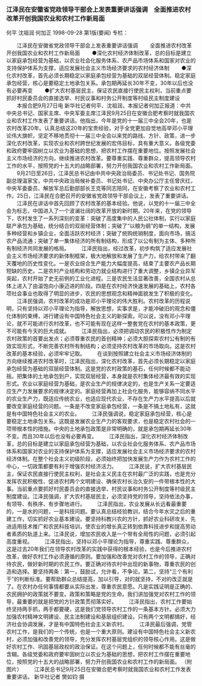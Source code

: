 ### 江泽民在安徽省党政领导干部会上发表重要讲话强调　全面推进农村改革开创我国农业和农村工作新局面
何平  沈祖润  何加正
1998-09-28
第1版(要闻)
专栏：

　　江泽民在安徽省党政领导干部会上发表重要讲话强调
　　全面推进农村改革开创我国农业和农村工作新局面
　　●深化农村经济体制改革，总的目标是建立以家庭承包经营为基础，以农业社会化服务体系、农产品市场体系和国家对农业的支持保护体系为支撑，适应发展社会主义市场经济要求的农村经济体制
　　●深化农村改革，首先必须长期稳定以家庭承包经营为基础的双层经营体制。稳定家庭承包经营，核心是要稳定土地承包关系。承包期再延长30年不变，30年以后也没有必要再变
　　●扩大农村基层民主，保证农民直接行使民主权利，当前重点要抓好村民委员会的直接选举、村民议事和村务公开制度等村级民主制度建设
　　本报合肥9月27日电 新华社记者何平、沈祖润，本报记者何加正报道：中共中央总书记、国家主席、中央军委主席江泽民9月25日在安徽合肥考察时就我国农业和农村工作发表了重要讲话。他指出，今年是党的十一届三中全会20年，也是农村改革20年。认真总结这20年的宝贵经验，对于全党更加自觉地高举邓小平理论伟大旗帜，坚定不移地贯彻十一届三中全会以来党的路线、方针、政策，进一步深化农村改革，实现农业和农村跨世纪发展的宏伟目标，具有重大意义。各级党委和政府要牢固树立以农业为基础的思想，把农村工作摆在重要地位。按照发展社会主义市场经济的方向，继续推进农村改革。要尊重实践、尊重群众，提高领导农村工作的水平，按照党的十五大的战略部署，努力开创我国农业和农村工作新局面。
　　9月21日至26日，江泽民总书记由中共中央政治局委员、书记处书记、国务院副总理温家宝，中共中央政治局候补委员、书记处书记、中央办公厅主任曾庆红，中央军委委员、解放军总后勤部部长王克等同志陪同，在安徽考察了农业和农村工作。25日，江泽民在合肥召开的安徽省党政领导干部会议上，发表了重要讲话。
　　江泽民在讲话中首先回顾了农村改革的基本经验。他说，以党的十一届三中全会为标志，中国进入了一个波澜壮阔的改革开放的新时期。20年来，在党的领导下，农村发生了一系列深刻的变革：突破了高度集中的人民公社体制，实行以家庭联产承包为基础，统分结合的双层经营体制；突破了“以粮为纲”的单一结构，发展多种经营和乡镇企业，全面活跃农村经济；突破了统购统销制度，面向市场，搞活农产品流通；突破了单一集体经济的所有制结构，形成了以公有制为主体、多种所有制经济共同发展的格局。
　　江泽民指出，经过改革，初步构筑了适应发展社会主义市场经济要求的新体制框架，极大地解放和发展了生产力，给农村带来了翻天覆地的历史性变化。一是农业综合生产能力大幅度提高，结束了主要农产品长期短缺的历史。二是农村产业结构和劳动力就业结构进行了重大调整，乡镇企业异军突起，农村开始了史无前例的工业化进程。三是农民生活显著改善，全国农村从总体上进入了由温饱向小康迈进的阶段。四是在农村经济快速发展的基础上，农村各项社会事业也取得了明显的进步，农民的思想观念和精神面貌发生了积极的变化。
　　江泽民强调，农村改革的成功是邓小平理论的伟大胜利。农村改革的历程说明，只有坚持以邓小平理论为指导，解放思想，实事求是，才能冲破旧的观念和僵化体制的束缚，进行建设有中国特色社会主义的新探索。可以说，没有邓小平理论，就不可能进行农村改革，也不可能有现在这样一整套党在农村的基本政策，更不可能有今天的巨大成就。
　　江泽民指出，必须把调动农民的积极性作为制定农村政策的首要出发点；必须尊重农民的首创精神；必须大胆探索农村公有制的有效实现形式，不断完善农村所有制结构；必须坚持农村改革的市场取向。这是农村改革的基本经验，必须牢牢记取。
　　在谈到按照建立社会主义市场经济体制的方向继续推进农村改革时，江泽民指出，深化农村改革，首先必须长期稳定以家庭承包经营为基础的双层经营体制。这是党的农村政策的基石，任何时候都不能动摇。把集体的土地承包到户，实现双层经营，本身就是农村集体经济最有效的实现形式。农业以家庭经营为基础，是农业生产的规律决定的，也是生产关系一定要适应生产力发展要求的规律决定的。家庭经营再加上社会化服务，能够容纳不同水平的农业生产力，既适应传统农业，也适应现代农业，不存在生产力水平提高以后就要改变家庭经营的问题。一条是不改变家庭承包经营，一条是不搞土地私有，这就是有中国特色社会主义的农业。
　　江泽民强调说，稳定家庭承包经营，核心是要稳定土地承包关系。这既是发展农业生产力的客观要求，也是稳定农村社会的一项带根本性的措施。中央的土地承包政策是非常明确的，就是承包期再延长30年不变。而且30年以后也没有必要再变。
　　江泽民指出，深化农村经济体制改革，总的目标是建立以家庭承包经营为基础，以农业社会化服务体系、农产品市场体系和国家对农业的支持保护体系为支撑，适应发展社会主义市场经济要求的农村经济体制。在整个社会主义初级阶段，必须始终把加快发展生产力作为农村工作的中心，一切政策都要有利于增强农村经济活力。
　　江泽民说，扩大农村基层民主，保证农民直接行使民主权利，是社会主义民主在农村最广泛的实践，也是充分发挥农民积极性、促进农村两个文明建设、确保农村长治久安的一件带根本性的大事。当前重点要抓好村民委员会的直接选举、村民议事和村务公开制度等村级民主制度建设。江泽民强调，扩大农村基层民主，必须坚持党的领导，坚持依法办事，有领导、有秩序、有步骤地进行。
　　江泽民指出，农业发展从长远看最重要的，一是水的问题，一是科技问题。要认真总结经验教训，结合今年水灾之后的重建工作，切实抓好农业基本建设。要坚持科教兴农的方针，抓好农业科研攻关、先进适用技术推广和农民科技培训，使农业的增长真正转到依靠科技进步和提高劳动者素质的轨道上来。江泽民说，增加农民收入是一个带有全局性的问题，必须引起高度重视。
　　江泽民指出，坚持以邓小平理论为指导，尊重实践、尊重群众，这是过去20年我们在领导农村改革的实践中获得的根本经验，也是今后推进农村改革，做好农村工作必须遵循的原则。要加强和改善党对农村工作的领导，正确对待农民，做好新时期的农民工作。要正确对待农村中出现的新事物，尊重农民的创造和选择。要坚持两条：第一，鼓励试，允许看，不争论。第二，坚持“三个有利于”的判断标准。要帮助群众总结提高，加以引导，对的就坚持，不对的改正就是了。在农村办任何事情都要从实际出发，尊重农民意愿。凡是实践证明是正确的、农民拥护的政策就不要变。政策和策略是党的生命。我们讲加强党对农村工作的领导，最重要的就是把党的方针政策贯彻落实好。
　　江泽民指出，农村工作要始终坚持两手抓，两手都要硬，这是我们党领导农村工作的一条基本方针。必须大力加强农村精神文明建设、民主法制建设和基层组织建设。只有两个文明都搞好，经济社会协调发展，才是有中国特色社会主义新农村。
　　江泽民最后强调，党管农村工作，是我们的一个传统，也是一个重大原则。建设有中国特色社会主义新农村，必须加强和改善党的领导，充分发挥农村基层党组织的领导核心作用。这是做好农村工作、巩固基层政权的政治保证。在这个问题上，任何时候都不能有丝毫的含糊。各级党委和政府要牢固树立以农业为基础的思想，把农村工作摆在重要地位，按照党的十五大的战略部署，努力开创我国农业和农村工作的新局面。
    （附图片）
　　江泽民总书记9月25日在安徽合肥考察时就我国农业和农村工作发表重要讲话。  新华社记者  樊如钧 摄
